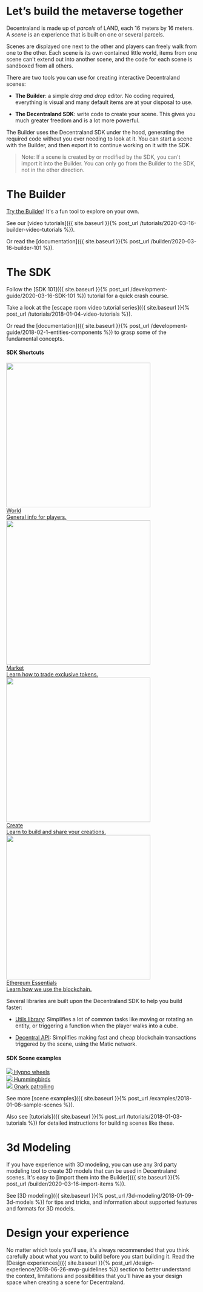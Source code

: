 # Let’s build the metaverse together

Decentraland is made up of _parcels_ of LAND, each 16 meters by 16 meters. A _scene_ is an experience that is built on one or several parcels.

Scenes are displayed one next to the other and players can freely walk from one to the other. Each scene is its own contained little world, items from one scene can't extend out into another scene, and the code for each scene is sandboxed from all others.

There are two tools you can use for creating interactive Decentraland scenes:

- **The Builder**: a simple _drag and drop_ editor. No coding required, everything is visual and many default items are at your disposal to use.

- **The Decentraland SDK**: write code to create your scene. This gives you much greater freedom and is a lot more powerful.

The Builder uses the Decentraland SDK under the hood, generating the required code without you ever needing to look at it. You can start a scene with the Builder, and then export it to continue working on it with the SDK.

> Note: If a scene is created by or modified by the SDK, you can't import it into the Builder. You can only go from the Builder to the SDK, not in the other direction.

# The Builder

[Try the Builder](https://builder.decentraland.org)! It's a fun tool to explore on your own.

See our [video tutorials]({{ site.baseurl }}{% post_url /tutorials/2020-03-16-builder-video-tutorials %}).

Or read the [documentation]({{ site.baseurl }}{% post_url /builder/2020-03-16-builder-101 %}).

# The SDK

Follow the [SDK 101]({{ site.baseurl }}{% post_url /development-guide/2020-03-16-SDK-101 %}) tutorial for a quick crash course.

Take a look at the [escape room video tutorial series]({{ site.baseurl }}{% post_url /tutorials/2018-01-04-video-tutorials %}).

Or read the [documentation]({{ site.baseurl }}{% post_url /development-guide/2018-02-1-entities-components %}) to grasp some of the fundamental concepts.

#### SDK Shortcuts

<div class="shortcuts">

  <a href="{{ site.baseurl }}{% post_url /general/2018-01-01-introduction %}">
    <div>
      <div class="image"><img src="{{ site.baseurl }}/images/BackWorld.png" width="380" height="380"/></div>
      <div class="title">World</div>
      <div class="description">General info for players.</div>
    </div>
  </a>

  <a href="{{ site.baseurl }}{% post_url /market/2018-01-01-marketplace %}">
    <div>
      <div class="image"><img src="{{ site.baseurl }}/images/BackMarket.png" width="380" height="380"/></div>
      <div class="title">Market</div>
      <div class="description">Learn how to trade exclusive tokens.</div>
    </div>
  </a>

  <a href="{{ site.baseurl }}{% link content-intro.html %}">
    <div>
      <div class="image"><img src="{{ site.baseurl }}/images/BackCreate.png" width="380" height="380"/></div>
      <div class="title">Create</div>
      <div class="description">Learn to build and share your creations.</div>
    </div>
  </a>

  <a href="{{ site.baseurl }}{% post_url /blockchain-integration/2020-02-17-get-a-wallet %}">
    <div>
      <div class="image"><img src="{{ site.baseurl }}/images/BackEth.png" width="380" height="380"/></div>
      <div class="title">Ethereum Essentials</div>
      <div class="description">Learn how we use the blockchain.</div>
    </div>
  </a>

</div>

Several libraries are built upon the Decentraland SDK to help you build faster:

- [Utils library](https://www.npmjs.com/package/decentraland-ecs-utils): Simplifies a lot of common tasks like moving or rotating an entity, or triggering a function when the player walks into a cube.

- [Decentral API](https://www.decentral.io/docs/dcl/overview/): Simplifies making fast and cheap blockchain transactions triggered by the scene, using the Matic network.

#### SDK Scene examples

<div class="examples">
  <a target="_blank" href="https://github.com/decentraland-scenes/Hypno-wheels">
    <div>
      <img src="{{ site.baseurl }}/images/home/example-hypno-wheel.png"/>
      <span>Hypno wheels</span>
    </div>
  </a>
  <a target="_blank" href="https://github.com/decentraland-scenes/Hummingbirds">
    <div>
      <img src="{{ site.baseurl }}/images/home/hummingbirds.png"/>
      <span>Hummingbirds</span>
    </div>
  </a>
  <a target="_blank" href="https://github.com/decentraland-scenes/Gnark-patrol">
    <div>
      <img src="{{ site.baseurl }}/images/home/example-gnark.png"/>
      <span>Gnark patrolling</span>
    </div>
  </a>
</div>

See more [scene examples]({{ site.baseurl }}{% post_url /examples/2018-01-08-sample-scenes %}).

Also see [tutorials]({{ site.baseurl }}{% post_url /tutorials/2018-01-03-tutorials %}) for detailed instructions for building scenes like these.

# 3d Modeling

If you have experience with 3D modeling, you can use any 3rd party modeling tool to create 3D models that can be used in Decentraland scenes. It's easy to [import them into the Builder]({{ site.baseurl }}{% post_url /builder/2020-03-16-import-items %}).

See [3D modeling]({{ site.baseurl }}{% post_url /3d-modeling/2018-01-09-3d-models %}) for tips and tricks, and information about supported features and formats for 3D models.

# Design your experience

No matter which tools you'll use, it's always recommended that you think carefully about what you want to build before you start building it. Read the [Design experiences]({{ site.baseurl }}{% post_url /design-experience/2018-06-26-mvp-guidelines %}) section to better understand the context, limitations and possibilities that you'll have as your design space when creating a scene for Decentraland.
